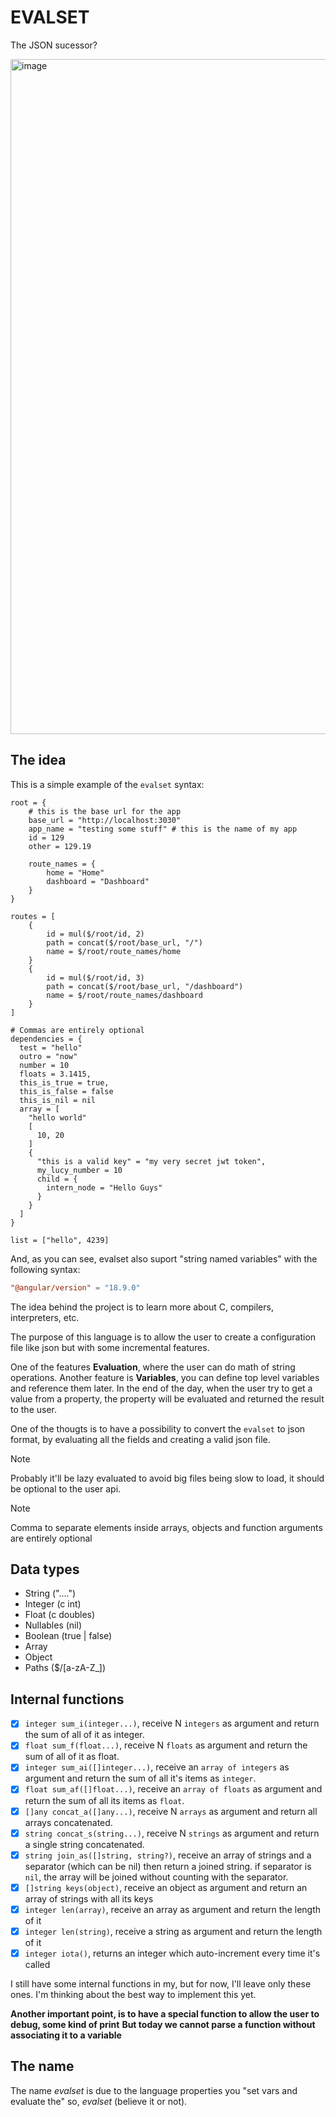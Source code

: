 # EVALSET

The JSON sucessor?

<img width="1920" height="1080" alt="image" src="https://github.com/user-attachments/assets/6e4c34b6-f6a2-4af3-9549-9d5b1fecbf91" />

## The idea

This is a simple example of the `evalset` syntax: 

```console
root = {
    # this is the base url for the app
    base_url = "http://localhost:3030"
    app_name = "testing some stuff" # this is the name of my app
    id = 129
    other = 129.19

    route_names = {
        home = "Home"
        dashboard = "Dashboard"
    }
}

routes = [
    {
        id = mul($/root/id, 2)
        path = concat($/root/base_url, "/")
        name = $/root/route_names/home
    }
    {
        id = mul($/root/id, 3)
        path = concat($/root/base_url, "/dashboard")
        name = $/root/route_names/dashboard
    }
]

# Commas are entirely optional
dependencies = {
  test = "hello"
  outro = "now"
  number = 10
  floats = 3.1415,
  this_is_true = true,
  this_is_false = false
  this_is_nil = nil
  array = [
    "hello world"
    [
      10, 20
    ]
    {
      "this is a valid key" = "my very secret jwt token",
      my_lucy_number = 10
      child = {
        intern_node = "Hello Guys"
      }
    }
  ]
}

list = ["hello", 4239]
```

And, as you can see, evalset also suport "string named variables" with the following syntax:

```toml
"@angular/version" = "18.9.0"
```

The idea behind the project is to learn more about C, compilers, interpreters, etc.

The purpose of this language is to allow the user to create a configuration file like json but with some incremental features.

One of the features **Evaluation**, where the user can do math of string operations.
Another feature is **Variables**, you can define top level variables and reference them later.
In the end of the day, when the user try to get a value from a property, the property will be evaluated and returned the result to the user.

One of the thougts is to have a possibility to convert the `evalset` to json format, by evaluating all the fields and creating a valid json file. 

> [!NOTE]
> Probably it'll be lazy evaluated to avoid big files being slow to load, it should be optional to the user api.

> [!NOTE]
> Comma to separate elements inside arrays, objects and function arguments are entirely optional

## Data types

- String ("....")
- Integer (c int)
- Float (c doubles)
- Nullables (nil)
- Boolean (true | false)
- Array
- Object
- Paths ($/[a-zA-Z_])

## Internal functions

- [x] `integer sum_i(integer...)`, receive N `integers` as argument and return the sum of all of it as integer.
- [x] `float sum_f(float...)`, receive N `floats` as argument and return the sum of all of it as float.
- [x] `integer sum_ai([]integer...)`, receive an `array of integers` as argument and return the sum of all it's items as `integer`.
- [x] `float sum_af([]float...)`, receive an `array of floats` as argument and return the sum of all its items as `float`.
- [x] `[]any concat_a([]any...)`, receive N `arrays` as argument and return all arrays concatenated.
- [x] `string concat_s(string...)`, receive N `strings` as argument and return a single string concatenated.
- [x] `string join_as([]string, string?)`, receive an array of strings and a separator (which can be nil) then return a joined string. if separator is `nil`, the array will be joined without counting with the separator.
- [x] `[]string keys(object)`, receive an object as argument and return an array of strings with all its keys
- [x] `integer len(array)`, receive an array as argument and return the length of it
- [x] `integer len(string)`, receive a string as argument and return the length of it
- [x] `integer iota()`, returns an integer which auto-increment every time it's called

I still have some internal functions in my, but for now, I'll leave only these ones.
I'm thinking about the best way to implement this yet.

**Another important point, is to have a special function to allow the user to debug, some kind of print**
**But today we cannot parse a function without associating it to a variable**

## The name

The name _evalset_ is due to the language properties you "set vars and evaluate the" so, _evalset_ (believe it or not).
